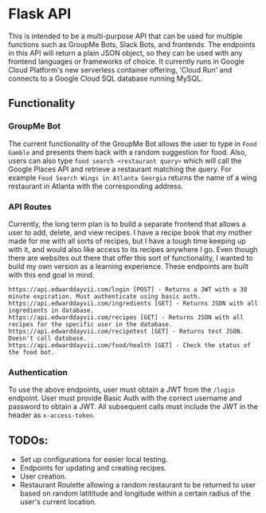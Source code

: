 # Flask API

This is intended to be a multi-purpose API that can be used for multiple functions such as GroupMe Bots, Slack Bots, and frontends. The endpoints in this API will return a plain JSON object, so they can be used with any frontend languages or frameworks of choice. It currently runs in Google Cloud Platform's new serverless container offering, 'Cloud Run' and connects to a Google Cloud SQL database running MySQL.

## Functionality

### GroupMe Bot

The current functionality of the GroupMe Bot allows the user to type in `Food Gamble` and presents them back with a random suggestion for food. Also, users can also type `food search <restaurant query>` which will call the Google Places API and retrieve a restaurant matching the query. For example `Food Search Wings in Atlanta Georgia` returns the name of a wing restaurant in Atlanta with the corresponding address.

### API Routes

Currently, the long term plan is to build a separate frontend that allows a user to add, delete, and view recipes. I have a recipe book that my mother made for me with all sorts of recipes, but I have a tough time keeping up with it, and would also like access to its recipes anywhere I go. Even though there are websites out there that offer this sort of functionality, I wanted to build my own version as a learning experience. These endpoints are built with this end goal in mind.

```
https://api.edwarddayvii.com/login [POST] - Returns a JWT with a 30 minute expiration. Must authenticate using basic auth. 
https://api.edwarddayvii.com/ingredients [GET] - Returns JSON with all ingredients in database.
https://api.edwarddayvii.com/recipes [GET] - Returns JSON with all recipes for the specific user in the database.
https://api.edwarddayvii.com/recipetest [GET] - Returns test JSON. Doesn't call database.
https://api.edwarddayvii.com/food/health [GET] - Check the status of the food bot.
```
### Authentication

To use the above endpoints, user must obtain a JWT from the `/login` endpoint. User must provide Basic Auth with the correct username and password to obtain a JWT. All subsequent calls must include the JWT in the header as `x-access-token`. 

## TODOs: 

  - Set up configurations for easier local testing.
  - Endpoints for updating and creating recipes.
  - User creation.
  - Restaurant Roulette allowing a random restaurant to be returned to user based on random latititude and longitude within a certain radius of the user's current location.
